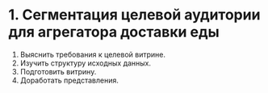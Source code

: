 # 1. Сегментация целевой аудитории для агрегатора доставки еды
1. Выяснить требования к целевой витрине.
2. Изучить структуру исходных данных.
3. Подготовить витрину.
4. Доработать представления.
